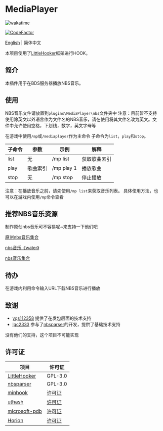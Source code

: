 # MediaPlayer

[![wakatime](https://wakatime.com/badge/user/2838d0e1-1416-4f45-bc46-cbda8f4d9e75/project/193328a5-c16a-4ad4-9ab2-f18b70349042.svg)](https://wakatime.com/badge/user/2838d0e1-1416-4f45-bc46-cbda8f4d9e75/project/193328a5-c16a-4ad4-9ab2-f18b70349042)

[![CodeFactor](https://www.codefactor.io/repository/github/willowsaucer/mediaplayer/badge)](https://www.codefactor.io/repository/github/willowsaucer/mediaplayer)

[English](README.md) | 简体中文

本项目使用了[LittleHooker](https://github.com/WillowSauceR/LittleHooker)框架进行HOOK。

## 简介
本插件用于在BDS服务器播放NBS音乐。

## 使用
NBS音乐文件请放置到``plugins\MediaPlayer\nbs``文件夹中
注意：目前暂不支持使用除英文以外语言作为文件名的NBS音乐，请在使用将其文件名改为英文。文件中允许使用空格，下划线，数字，英文字母等

在游戏中使用``/mp``或``/mediaplayer``作为主命令
子命令为``list``，``play``和``stop``。

| 子命令 | 参数     | 示例       | 解释         |
| ------ | -------- | ---------- | ------------ |
| list   | 无       | /mp list   | 获取歌曲索引 |
| play   | 歌曲索引 | /mp play 1 | 播放歌曲     |
| stop   | 无       | /mp stop   | 停止播放     |

注意：在播放音乐之前，请先使用``/mp list``来获取音乐列表。
具体使用方法，也可以在游戏内使用``/mp``命令查看

## 推荐NBS音乐资源
制作原创nbs音乐可不容易呢~来支持一下他们吧

[原创nbs音乐集合](https://www.minebbs.com/resources/nbs.4773/)

[nbs音乐《water》](https://www.minebbs.com/resources/nbs-water.4365/)

[nbs音乐集合](https://github.com/nickg2/NBSsongs)

## 待办
在游戏内利用命令输入URL下载NBS音乐进行播放

## 致谢

- [yqs112358](https://github.com/yqs112358) 提供了在发包层面的技术支持
- [lgc2333](https://github.com/lgc2333) 参与了[nbsparser](https://github.com/WillowSauceR/nbsparser)的开发，提供了基础技术支持

没有他们的支持，这个项目不可能实现

## 许可证

| 项目                                                         | 许可证                                                                   |
| ------------------------------------------------------------ | ------------------------------------------------------------------------ |
| [LittleHooker](https://github.com/WillowSauceR/LittleHooker) | GPL-3.0                                                                  |
| [nbsparser](https://github.com/WillowSauceR/nbsparser)       | GPL-3.0                                                                  |
| [minhook](https://github.com/TsudaKageyu/minhook)            | [许可证](https://github.com/TsudaKageyu/minhook/blob/master/LICENSE.txt) |
| [uthash](https://github.com/troydhanson/uthash)              | [许可证](https://github.com/troydhanson/uthash/blob/master/LICENSE)      |
| [microsoft-pdb](https://github.com/microsoft/microsoft-pdb)  | [许可证](https://github.com/microsoft/microsoft-pdb/blob/master/LICENSE) |
| [Horion](https://github.com/horionclient/Horion)             | [许可证](https://github.com/horionclient/Horion/blob/master/LICENSE)     |
